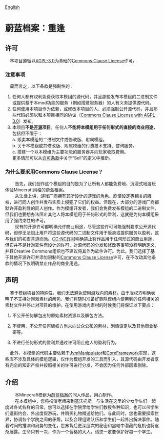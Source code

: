 [English](README.md)

# 蔚蓝档案：重逢

## 许可

    本项目遵循以[AGPL-3.0](https://www.gnu.org/licenses/agpl-3.0.html)为基础的[Commons Clause License](https://commonsclause.com/)许可。<br>

### 注意事项

    简而言之，以下条款是强制性的：<br>

1. 任何人都有权利免费获取本模组的源代码，并且那些发布本模组的二进制文件或提供基于本mod功能的服务（例如搭建服务器）的人有义务提供源代码。<br>
2. 任何使用本项目作为依赖，或修改本项目的人，必须强制公开源代码，并且那些代码必须以和本项目相同的协议（[Commons Clause License with AGPL-3.0](LICENSE.txt)）发布。<br>
3. 本项目**不是[开源](https://opensource.org/osd)项目**，任何人**不能将本模组用于任何形式的直接的商业用途**，包括但不限于：<br>
   a. 贩卖本模组的二进制文件或修改版、附属模组。<br>
   b. 关于本模组或其修改版、附属模组的付费技术支持、咨询服务。<br>
   c. 搭建一个以本模组为主要功能的服务器并向玩家收取费用。<br>
   更多情形可以从[许可条款](LICENSE.txt)中关于“Sell”的定义中推断。<br>

### 为什么要采用Commons Clause License？

&emsp;&emsp;  首先，我们创作这个模组的目的是为了让所有人都能免费地、沉浸式地游玩体验Minecraft风格的蔚蓝档案。<br>
&emsp;&emsp;  从法律上讲，游戏厂商拥有其所设计的游戏的角色、剧情设定等相关的版权，进行同人创作并发布实质上侵犯了它们的权益。但现在，大部分的游戏厂商都默许非盈利性的同人创作。作为模组开发者，我们会免费发布模组的二进制文件，但我们也要想办法阻止其他人将本模组用于任何形式的盈利，这就是为何本模组采用了强约束性的许可。<br>
&emsp;&emsp;  现有的开源许可都明确允许商业用途，尽管这些许可可能强制要求公开源代码，但却无法阻止用户将这些源代码的二进制文件用于贩卖或提供服务以盈利，这与我们的初衷背道而驰。[CC-NC许可](https://opensource.creativecommons.org/)明确禁止将作品用于任何形式的商业用途，但它并不是针对软件而设计的许可，对源代码的分发和修改等事项没有明确定义，并且Creative Commons组织也不建议将其作为软件许可。为此，我们选择了基于其他开源许可并添加限制的[Commons Clause License](https://commonsclause.com/)许可，在不改动其他条款的情况下仅明确禁止作品的商业用途。

## 声明

    鉴于模组项目的特殊性，我们无法避免使用游戏内的素材。由于版权方明确表明了不支持对游戏素材的解包，我们将随时准备好删除模组内使用到的任何相关的素材文件并停止对项目的维护。在使用游戏内素材的时候我们将保证以下要点：<br>

1. 不公开任何解包出的原始素材资源以及解包方法。<br>

2. 不使用、不公开任何版权方尚未向公众公布的素材、剧情设定以及其他商业秘密等。<br>

3. 不进行任何形式的盈利并通过许可阻止他人的盈利行为。<br>

    此外，本模组的代码主要依赖于[JvmManipulator](https://github.com/xueyufengling/JvmManipulator)和[CoreFramework](https://github.com/xueyufengling/BlueArchive-Rendezvous/tree/main/src/main/java/fw)实现，这些库不涉及具体的模组逻辑，仅作为模组开发的工具而引入，其源代码由开发者享有完全的知识产权并按照相关的许可进行分发，不会因为任何外部因素删除。

## 介绍

&emsp;&emsp;  本Minecraft模组为[蔚蓝档案](https://bluearchive.nexon.com)的同人作品，用心制作。<br>
&emsp;&emsp;  在本模组中，您将扮演老师来到基沃托斯，与生活在这里的少女学生们一起度过各式各样的日常。您可以选择在学院里给学生们教授各种知识，也可以带学生们逛街约会、外出度假游玩，并购买礼物赠送给她们。与此同时，您也需要探索世界，协调各个学院之间的矛盾，以及合理组建队伍和学生们一起外出解决事件。随着时间的推演和局势的变化，世界背后更深层次的秘密和黑暗中潜藏的危机也将逐渐展露。生命只有一次，作为一个合格的大人，请您一定要保护好每一个学生。<br>